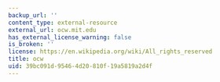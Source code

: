 ```yaml
---
backup_url: ''
content_type: external-resource
external_url: ocw.mit.edu
has_external_license_warning: false
is_broken: ''
license: https://en.wikipedia.org/wiki/All_rights_reserved
title: ocw
uid: 39bc091d-9546-4d20-810f-19a5819a2d4f
---
```

